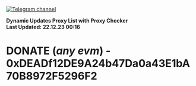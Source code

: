 [![Telegram channel](https://img.shields.io/endpoint?url=https://runkit.io/damiankrawczyk/telegram-badge/branches/master?url=https://t.me/n4z4v0d)](https://t.me/n4z4v0d) 

**Dynamic Updates Proxy List with Proxy Checker**  
**Last Updated: 22.12.23 00:16**

# DONATE (_any evm_) - 0xDEADf12DE9A24b47Da0a43E1bA70B8972F5296F2
